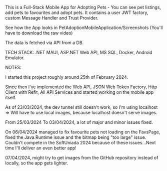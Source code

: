 This is a Full-Stack Mobile App for Adopting Pets - You can see pet listings, add pets to favourites and adopt pets. It contains a user JWT factory, custom Message Handler and Trust Provider. 

See how the App looks in PetAdoptionMobileApplication/Screenshots
(You'll have to download the raw video)

The data is fetched via API from a DB.



TECH STACK: .NET MAUI, ASP.NET Web API, MS SQL, Docker, Android Emulator.



NOTES:

I started this project roughly around 25th of February 2024.

Since then I've implemented the Web API, JSON Web Token Factory, Http Client with Refit, All API Services and started working on the mobile app itself.

As of 23/03/2024, the dev tunnel still doesn't work, so I'm using localhost => Will have to use local images, because localhost doesn't serve images.

From 25/03/2024 To 03/04/2024, a lot of major and minor issues fixed.

On 06/04/2024 managed to fix favourite pets not loading on the FavsPage, fixed the Java.Runtime issue and the bitmap being "too large" issue. Couldn't compete in the SoftUniada 2024 because of these issues...Next time I'll deliver an even better app!

07/04/2024, might try to get images from the GitHub repository instead of locally, so the app gets lighter.

